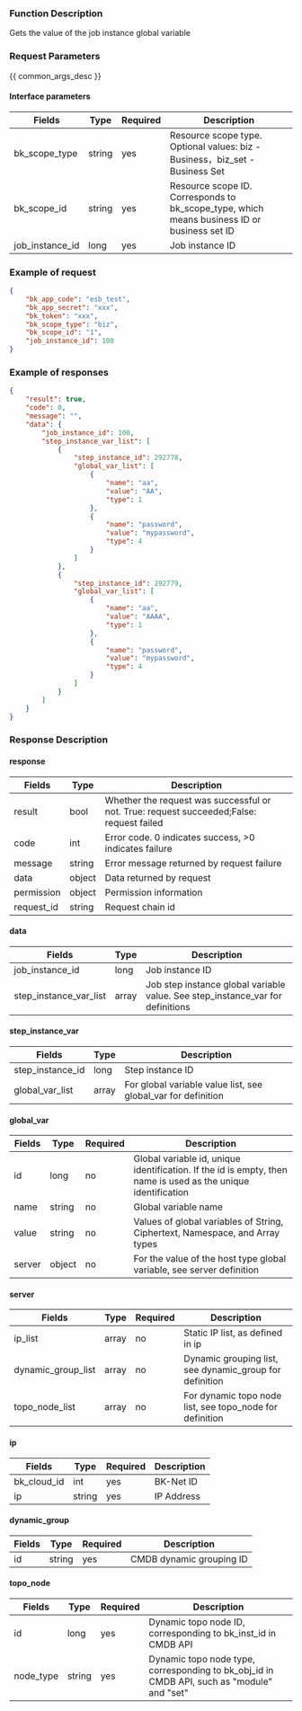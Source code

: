 ### Function Description

Gets the value of the job instance global variable

### Request Parameters

{{ common_args_desc }}

#### Interface parameters

| Fields |  Type  | Required | Description |
|-----------|------------|--------|------------|
| bk_scope_type | string | yes  | Resource scope type. Optional values: biz - Business，biz_set - Business Set |
| bk_scope_id | string | yes | Resource scope ID. Corresponds to bk_scope_type, which means business ID or business set ID |
| job_instance_id |  long    |  yes  |Job instance ID|

### Example of request

```json
{
    "bk_app_code": "esb_test",
    "bk_app_secret": "xxx",
    "bk_token": "xxx",
    "bk_scope_type": "biz",
    "bk_scope_id": "1",
    "job_instance_id": 100
}
```

### Example of responses

```json
{
    "result": true,
    "code": 0,
    "message": "",
    "data": {
        "job_instance_id": 100,
        "step_instance_var_list": [
            {
                "step_instance_id": 292778,
                "global_var_list": [
                    {
                        "name": "aa",
                        "value": "AA",
                        "type": 1
                    },
                    {
                        "name": "password",
                        "value": "mypassword",
                        "type": 4
                    }
                ]
            },
            {
                "step_instance_id": 292779,
                "global_var_list": [
                    {
                        "name": "aa",
                        "value": "AAAA",
                        "type": 1
                    },
                    {
                        "name": "password",
                        "value": "mypassword",
                        "type": 4
                    }
                ]
            }
        ]
    }
}
```

### Response Description

#### response
| Fields | Type  | Description |
|-----------|-----------|-----------|
| result       |  bool   | Whether the request was successful or not. True: request succeeded;False: request failed|
| code         |  int    | Error code. 0 indicates success, >0 indicates failure|
| message      |  string |Error message returned by request failure|
| data         |  object |Data returned by request|
| permission   |  object |Permission information|
| request_id   |  string |Request chain id|

#### data

| Fields | Type  | Description |
|-----------|-----------|-----------|
| job_instance_id  | long       | Job instance ID|
| step_instance_var_list | array   | Job step instance global variable value. See step_instance_var for definitions|

#### step_instance_var

| Fields           | Type  | Description                      |
| ---------------- | ----- | -------------------------------- |
| step_instance_id | long  |Step instance ID                       |
| global_var_list  | array |For global variable value list, see global_var for definition|

#### global_var

| Fields | Type | Required | Description                                            |
| ------ | ------ | ---- | ---------------------------------------------------------- |
| id     |  long   |  no |Global variable id, unique identification. If the id is empty, then name is used as the unique identification|
| name   |  string | no |Global variable name                                               |
| value       |  string   | no   | Values of global variables of String, Ciphertext, Namespace, and Array types |
| server | object   |  no |For the value of the host type global variable, see server definition                         |

#### server

| Fields             | Type  | Required | Description                         |
| ------------------ | ----- | -------- | ----------------------------------- |
| ip_list            |  array | no       | Static IP list, as defined in ip              |
| dynamic_group_list | array | no       | Dynamic grouping list, see dynamic_group for definition   |
| topo_node_list     |  array | no       | For dynamic topo node list, see topo_node for definition|

#### ip

| Fields      | Type   | Required | Description   |
| ----------- | ------ | -------- | ------------- |
| bk_cloud_id | int    | yes      | BK-Net ID |
| ip          | string | yes      | IP Address    |

#### dynamic_group

| Fields | Type   | Required | Description    |
| ------ | ------ | -------- | -------------- |
| id     |  string | yes      | CMDB dynamic grouping ID|

#### topo_node

| Fields    | Type   | Required | Description                                                  |
| --------- | ------ | -------- | ------------------------------------------------------------ |
| id        |  long   |  yes      | Dynamic topo node ID, corresponding to bk_inst_id in CMDB API                 |
| node_type | string | yes      | Dynamic topo node type, corresponding to bk_obj_id in CMDB API, such as "module" and "set"|